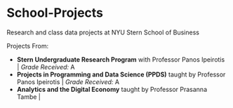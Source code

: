 # School-Projects
Research and class data projects at NYU Stern School of Business

Projects From:
- <b>Stern Undergraduate Research Program</b> with Professor Panos Ipeirotis | <i>Grade Received:</i> A
- <b>Projects in Programming and Data Science (PPDS)</b> taught by Professor Panos Ipeirotis | <i>Grade Received:</i> A
- <b>Analytics and the Digital Economy</b> taught by Professor Prasanna Tambe |
